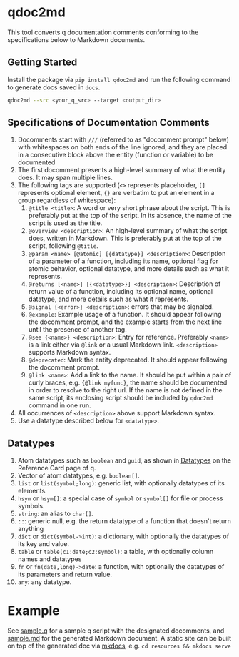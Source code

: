# qdoc2md

This tool converts q documentation comments conforming to the specifications below to Markdown documents.

## Getting Started

Install the package via `pip install qdoc2md` and run the following command to generate docs saved in `docs`.

```bash
qdoc2md --src <your_q_src> --target <output_dir>
```

## Specifications of Documentation Comments

1. Docomments start with `///` (referred to as "docomment prompt" below) with whitespaces on both ends of the line ignored, and they are placed in a consecutive block above the entity (function or variable) to be documented
1. The first docomment presents a high-level summary of what the entity does. It may span multiple lines. 
1. The following tags are supported (`<>` represents placeholder, `[]` represents optional element, `{}` are verbatim to put an element in a group regardless of whitespace):
   1. `@title <title>`: A word or very short phrase about the script. This is preferably put at the top of the script. In its absence, the name of the script is used as the title.
   1. `@overview <description>`: An high-level summary of what the script does, written in Markdown. This is preferably put at the top of the script, following `@title`.
   1. `@param <name> [@atomic] [{datatype}] <description>`: Description of a parameter of a function, including its name, optional flag for atomic behavior, optional datatype, and more details such as what it represents.
   1. `@returns [<name>] [{<datatype>}] <description>`: Description of return value of a function, including its optional name, optional datatype, and more details such as what it represents.
   1. `@signal {<error>} <description>`: errors that may be signaled.
   1. `@example`: Example usage of a function. It should appear following the docomment prompt, and the example starts from the next line until the presence of another tag.
   1. `@see {<name>} <description>`: Entry for reference. Preferably `<name>` is a link either via `@link` or a usual Markdown link. `<description>` supports Markdown syntax.   
   1. `@deprecated`: Mark the entity deprecated. It should appear following the docomment prompt.
   1. `@link <name>`: Add a link to the name. It should be put within a pair of curly braces, e.g. `{@link myfunc}`, the name should be documented in order to resolve to the right url. If the name is not defined in the same script, its enclosing script should be included by `qdoc2md` command in one run.
1. All occurrences of `<description>` above support Markdown syntax.
1. Use a datatype described below for `<datatype>`.

## Datatypes

1. Atom datatypes such as `boolean` and `guid`, as shown in [Datatypes](https://code.kx.com/q/ref/#datatypes) on the Reference Card page of q.
1. Vector of atom datatypes, e.g. `boolean[]`.
1. `list` or `list(symbol;long)`: generic list, with optionally datatypes of its elements.
1. `hsym` or `hsym[]`: a special case of `symbol` or `symbol[]` for file or process symbols.
1. `string`: an alias to `char[]`.
1. `::`: generic null, e.g. the return datatype of a function that doesn't return anything
1. `dict` or `dict(symbol->int)`: a dictionary, with optionally the datatypes of its key and value.
1. `table` or `table(c1:date;c2:symbol)`: a table, with optionally column names and datatypes
1. `fn` or `fn(date,long)->date`: a function, with optionally the datatypes of its parameters and return value.
1. `any`: any datatype.

# Example

See [sample.q](resources/sample.q) for a sample q script with the designated docomments, and [sample.md](resources/docs/sample.md) for the generated Markdown document. A static site can be built on top of the generated doc via [mkdocs](https://www.mkdocs.org/), e.g.  `cd resources && mkdocs serve`